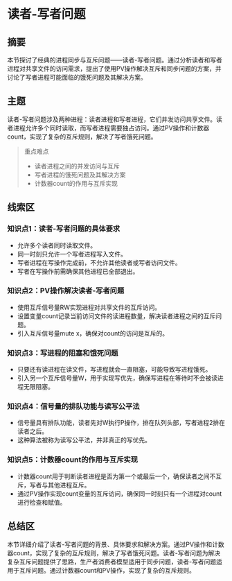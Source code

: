 # 读者-写者问题

## 摘要

本节探讨了经典的进程同步与互斥问题——读者-写者问题。通过分析读者和写者进程对共享文件的访问需求，提出了使用PV操作解决互斥和同步问题的方案，并讨论了写者进程可能面临的饿死问题及其解决方案。

## 主题

读者-写者问题涉及两种进程：读者进程和写者进程，它们并发访问共享文件。读者进程允许多个同时读取，而写者进程需要独占访问。通过PV操作和计数器count，实现了复杂的互斥规则，解决了写者饿死问题。

> 重点难点
>
> - 读者进程之间的并发访问与互斥
> - 写者进程的饿死问题及其解决方案
> - 计数器count的作用与互斥实现

## 线索区

### 知识点1：读者-写者问题的具体要求
- 允许多个读者同时读取文件。
- 同一时刻只允许一个写者进程写入文件。
- 写者进程在写操作完成前，不允许其他读者或写者访问文件。
- 写者在写操作前需确保其他进程已全部退出。

### 知识点2：PV操作解决读者-写者问题
- 使用互斥信号量RW实现进程对共享文件的互斥访问。
- 设置变量count记录当前访问文件的读进程数量，解决读者进程之间的互斥问题。
- 引入互斥信号量mute x，确保对count的访问是互斥的。

### 知识点3：写进程的阻塞和饿死问题
- 只要还有读进程在读文件，写进程就会一直阻塞，可能导致写进程饿死。
- 引入另一个互斥信号量W，用于实现写优先，确保写进程在等待时不会被读进程无限阻塞。

### 知识点4：信号量的排队功能与读写公平法
- 信号量具有排队功能，读者先对W执行P操作，排在队列头部，写者进程2排在读者之后。
- 这种算法被称为读写公平法，并非真正的写优先。

### 知识点5：计数器count的作用与互斥实现
- 计数器count用于判断读者进程是否为第一个或最后一个，确保读者之间不互斥，写者与其他进程互斥。
- 通过PV操作实现count变量的互斥访问，确保同一时刻只有一个进程对count进行检查和赋值。

## 总结区

本节详细介绍了读者-写者问题的背景、具体要求和解决方案。通过PV操作和计数器count，实现了复杂的互斥规则，解决了写者饿死问题。读者-写者问题为解决复杂互斥问题提供了思路，生产者消费者模型适用于同步问题，读者-写者问题适用于互斥问题。通过计数器count和PV操作，实现了复杂的互斥规则。